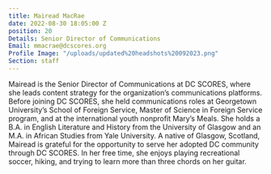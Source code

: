 ```yaml
---
title: Mairead MacRae
date: 2022-08-30 18:05:00 Z
position: 20
Details: Senior Director of Communications
Email: mmacrae@dcscores.org
Profile Image: "/uploads/updated%20headshots%20092023.png"
Section: staff
---
```


Mairead is the Senior Director of Communications at DC SCORES, where she leads content strategy for the organization’s communications platforms. Before joining DC SCORES, she held communications roles at Georgetown University’s School of Foreign Service, Master of Science in Foreign Service program, and at the international youth nonprofit Mary’s Meals. She holds a B.A. in English Literature and History from the University of Glasgow and an M.A. in African Studies from Yale University. A native of Glasgow, Scotland, Mairead is grateful for the opportunity to serve her adopted DC community through DC SCORES. In her free time, she enjoys playing recreational soccer, hiking, and trying to learn more than three chords on her guitar.
